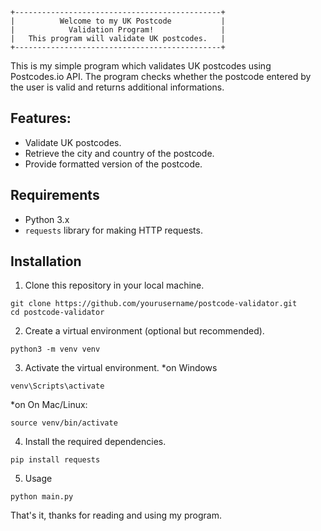 ```
+----------------------------------------------+
|          Welcome to my UK Postcode           |
|            Validation Program!               |
|   This program will validate UK postcodes.   |
+----------------------------------------------+
```

This is my simple program which validates UK postcodes using Postcodes.io API.
The program checks whether the postcode entered by the user is valid and returns additional informations.

## Features:

- Validate UK postcodes.
- Retrieve the city and country of the postcode.
- Provide formatted version of the postcode.

## Requirements

- Python 3.x
- `requests` library for making HTTP requests.

## Installation

1. Clone this repository in your local machine.

```
git clone https://github.com/yourusername/postcode-validator.git
cd postcode-validator
```

2. Create a virtual environment (optional but recommended).

```
python3 -m venv venv
```

3. Activate the virtual environment.
   \*on Windows

```
venv\Scripts\activate
```

\*on On Mac/Linux:

```
source venv/bin/activate
```

4. Install the required dependencies.

```
pip install requests
```

5. Usage

```
python main.py
```

That's it, thanks for reading and using my program.

